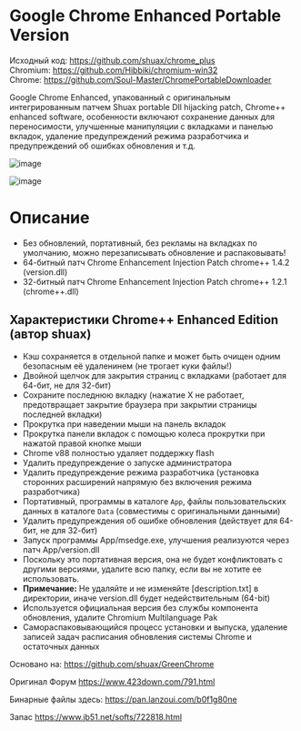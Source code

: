 # Google Chrome Enhanced Portable Version
Исходный код: https://github.com/shuax/chrome_plus
<br>
Chromium: https://github.com/Hibbiki/chromium-win32
<br>
Chrome: https://github.com/Soul-Master/ChromePortableDownloader

Google Chrome Enhanced, упакованный с оригинальным интегрированным патчем Shuax portable Dll hijacking patch, Chrome++ enhanced software, особенности включают сохранение данных для переносимости, улучшенные манипуляции с вкладками и панелью вкладок, удаление предупреждений режима разработчика и предупреждений об ошибках обновления и т.д.

![image](https://user-images.githubusercontent.com/87380272/155224209-94e3ef95-e743-47a7-bb81-0278333d352a.png)

![image](https://vkceyugu.cdn.bspapp.com/VKCEYUGU-711098d2-ab98-4280-a2a7-3ddbaf01a2e6/55dada11-b130-4d78-b7f4-5fe92f864e64.gif)

# Описание
- Без обновлений, портативный, без рекламы на вкладках по умолчанию, можно перезаписывать обновление и распаковывать!
- 64-битный патч Chrome Enhancement Injection Patch chrome++ 1.4.2 (version.dll)
- 32-битный патч Chrome Enhancement Injection Patch chrome++ 1.2.1 (chrome++.dll)

## Характеристики Chrome++ Enhanced Edition (автор shuax)
- Кэш сохраняется в отдельной папке и может быть очищен одним безопасным её удаленинем (не трогает куки файлы!)
- Двойной щелчок для закрытия страниц с вкладками (работает для 64-бит, не для 32-бит)
- Сохраните последнюю вкладку (нажатие X не работает, предотвращает закрытие браузера при закрытии страницы последней вкладки)
- Прокрутка при наведении мыши на панель вкладок
- Прокрутка панели вкладок с помощью колеса прокрутки при нажатой правой кнопке мыши
- Chrome v88 полностью удаляет поддержку flash
- Удалить предупреждение о запуске администратора
- Удалить предупреждение режима разработчика (установка сторонних расширений напрямую без включения режима разработчика)
- Портативный, программы в каталоге `App`, файлы пользовательских данных в каталоге `Data` (совместимы с оригинальными данными)
- Удалить предупреждения об ошибке обновления (действует для 64-бит, не для 32-бит)
- Запуск программы App/msedge.exe, улучшения реализуются через патч App/version.dll
- Поскольку это портативная версия, она не будет конфликтовать с другими версиями, удалите всю папку, если вы не хотите ее использовать.
- **Примечание:** Не удаляйте и не изменяйте [description.txt] в директории, иначе version.dll будет недействительным (64-bit)
- Используется официальная версия без службы компонента обновления, удалите Chromium Multilanguage Pak
- Самораспаковывающийся процесс установки и выпуска, удаление записей задач расписания обновления системы Chrome и остаточных данных

Основано на: https://github.com/shuax/GreenChrome

Оригинал Форум https://www.423down.com/791.html

Бинарные файлы здесь: https://pan.lanzoui.com/b0f1g80ne

Запас https://www.jb51.net/softs/722818.html
